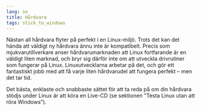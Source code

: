 ```yaml
---
lang: se
title: Hårdvara
tags: stick_to_windows
---
```


Nästan all hårdvara flyter på perfekt i en Linux-miljö. Trots det kan det hända att väldigt ny hårdvara ännu inte är kompatibelt. Precis som mjukvarutillverkare anser hårdvarumarknaden att Linux fortfarande är en väldigt liten marknad, och bryr sig därför inte om att utveckla drivrutiner som fungerar på Linux. Linuxutvecklarna arbetar på det, och gör ett fantastiskt jobb med att få varje liten hårdvarudel att fungera perfekt – men det tar tid.

Det bästa, enklaste och snabbaste sättet för att ta reda på om din hårdvara stödjs under Linux är att köra en Live-CD (se sektionen ”Testa Linux utan att röra Windows”).

